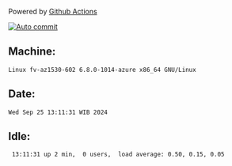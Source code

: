 Powered by [Github Actions](https://github.com/features/actions)

[![Auto commit](https://github.com/hiage/workstation/workflows/Auto%20commit/badge.svg)](https://github.com/hiage/workstation/actions?query=workflow%3A%22Auto+commit%22)

## Machine:
```
Linux fv-az1530-602 6.8.0-1014-azure x86_64 GNU/Linux
```
## Date:
```
Wed Sep 25 13:11:31 WIB 2024
```
## Idle:
```
 13:11:31 up 2 min,  0 users,  load average: 0.50, 0.15, 0.05
```
